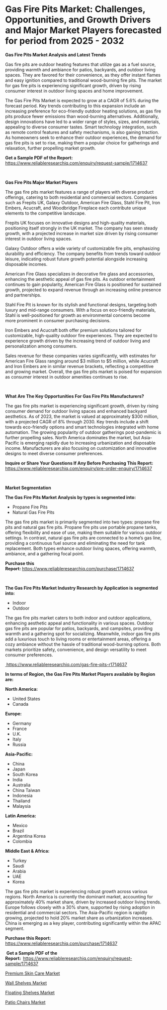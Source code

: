 <p><h1>Gas Fire Pits Market: Challenges, Opportunities, and Growth Drivers and Major Market Players forecasted for period from 2025 - 2032</h1></p><p><strong>Gas Fire Pits Market Analysis and Latest Trends</strong></p>
<p><p>Gas fire pits are outdoor heating features that utilize gas as a fuel source, providing warmth and ambiance for patios, backyards, and outdoor living spaces. They are favored for their convenience, as they offer instant flames and easy ignition compared to traditional wood-burning fire pits. The market for gas fire pits is experiencing significant growth, driven by rising consumer interest in outdoor living spaces and home improvement.</p><p>The Gas Fire Pits Market is expected to grow at a CAGR of 5.6% during the forecast period. Key trends contributing to this expansion include an increasing preference for eco-friendly outdoor heating solutions, as gas fire pits produce fewer emissions than wood-burning alternatives. Additionally, design innovations have led to a wider range of styles, sizes, and materials, appealing to diverse consumer tastes. Smart technology integration, such as remote control features and safety mechanisms, is also gaining traction. As homeowners seek to enhance their outdoor experiences, the demand for gas fire pits is set to rise, making them a popular choice for gatherings and relaxation, further propelling market growth.</p></p>
<p><strong>Get a Sample PDF of the Report:&nbsp;</strong> <a href="https://www.reliableresearchiq.com/enquiry/request-sample/1714637?utm_campaign=104&utm_medium=2&utm_source=Github&utm_content=ia&utm_term=08022025&utm_id=gas-fire-pits">https://www.reliableresearchiq.com/enquiry/request-sample/1714637</a></p>
<p>&nbsp;</p>
<p><strong>Gas Fire Pits Major Market Players</strong></p>
<p><p>The gas fire pits market features a range of players with diverse product offerings, catering to both residential and commercial sectors. Companies such as Frepits UK, Galaxy Outdoor, American Fire Glass, Stahl Fire Pit, Iron Embers, Acucraft, and Woodbridge Fireplace each contribute unique elements to the competitive landscape.</p><p>Frepits UK focuses on innovative designs and high-quality materials, positioning itself strongly in the UK market. The company has seen steady growth, with a projected increase in market size driven by rising consumer interest in outdoor living spaces.</p><p>Galaxy Outdoor offers a wide variety of customizable fire pits, emphasizing durability and efficiency. The company benefits from trends toward outdoor leisure, indicating robust future growth potential alongside increasing disposable incomes.</p><p>American Fire Glass specializes in decorative fire glass and accessories, enhancing the aesthetic appeal of gas fire pits. As outdoor entertainment continues to gain popularity, American Fire Glass is positioned for sustained growth, projected to expand revenue through an increasing online presence and partnerships.</p><p>Stahl Fire Pit is known for its stylish and functional designs, targeting both luxury and mid-range consumers. With a focus on eco-friendly materials, Stahl is well-positioned for growth as environmental concerns become more prominent in consumer purchasing decisions.</p><p>Iron Embers and Acucraft both offer premium solutions tailored for customizable, high-quality outdoor fire experiences. They are expected to experience growth driven by the increasing trend of outdoor living and personalization among consumers. </p><p>Sales revenue for these companies varies significantly, with estimates for American Fire Glass ranging around $3 million to $5 million, while Acucraft and Iron Embers are in similar revenue brackets, reflecting a competitive and growing market. Overall, the gas fire pits market is poised for expansion as consumer interest in outdoor amenities continues to rise.</p></p>
<p>&nbsp;</p>
<p><strong>What Are The Key Opportunities For Gas Fire Pits Manufacturers?</strong></p>
<p><p>The gas fire pits market is experiencing significant growth, driven by rising consumer demand for outdoor living spaces and enhanced backyard aesthetics. As of 2023, the market is valued at approximately $300 million, with a projected CAGR of 8% through 2030. Key trends include a shift towards eco-friendly options and smart technologies integrated with home automation. The growing popularity of outdoor gatherings post-pandemic is further propelling sales. North America dominates the market, but Asia-Pacific is emerging rapidly due to increasing urbanization and disposable income. Manufacturers are also focusing on customization and innovative designs to meet diverse consumer preferences.</p></p>
<p><strong>Inquire or Share Your Questions If Any Before Purchasing This Report:</strong> <a href="https://www.reliableresearchiq.com/enquiry/pre-order-enquiry/1714637?utm_campaign=104&utm_medium=2&utm_source=Github&utm_content=ia&utm_term=08022025&utm_id=gas-fire-pits">https://www.reliableresearchiq.com/enquiry/pre-order-enquiry/1714637</a></p>
<p>&nbsp;</p>
<p><strong>Market Segmentation</strong></p>
<p><strong>The Gas Fire Pits Market Analysis by types is segmented into:</strong></p>
<p><ul><li>Propane Fire Pits</li><li>Natural Gas Fire Pits</li></ul></p>
<p><p>The gas fire pits market is primarily segmented into two types: propane fire pits and natural gas fire pits. Propane fire pits use portable propane tanks, offering flexibility and ease of use, making them suitable for various outdoor settings. In contrast, natural gas fire pits are connected to a home’s gas line, providing a continuous fuel source and eliminating the need for tank replacement. Both types enhance outdoor living spaces, offering warmth, ambiance, and a gathering focal point.</p></p>
<p><strong>Purchase this Report:&nbsp;</strong><a href="https://www.reliableresearchiq.com/purchase/1714637?utm_campaign=104&utm_medium=2&utm_source=Github&utm_content=ia&utm_term=08022025&utm_id=gas-fire-pits">https://www.reliableresearchiq.com/purchase/1714637</a></p>
<p>&nbsp;</p>
<p><strong>The Gas Fire Pits Market Industry Research by Application is segmented into:</strong></p>
<p><ul><li>Indoor</li><li>Outdoor</li></ul></p>
<p><p>The gas fire pits market caters to both indoor and outdoor applications, enhancing aesthetic appeal and functionality in various spaces. Outdoor gas fire pits are popular for patios, backyards, and campsites, providing warmth and a gathering spot for socializing. Meanwhile, indoor gas fire pits add a luxurious touch to living rooms or entertainment areas, offering a cozy ambiance without the hassle of traditional wood-burning options. Both markets prioritize safety, convenience, and design versatility to meet consumer preferences.</p></p>
<p><a href="https://www.reliableresearchiq.com/gas-fire-pits-r1714637?utm_campaign=104&utm_medium=2&utm_source=Github&utm_content=ia&utm_term=08022025&utm_id=gas-fire-pits">&nbsp;https://www.reliableresearchiq.com/gas-fire-pits-r1714637</a></p>
<p><strong>In terms of Region, the Gas Fire Pits Market Players available by Region are:</strong></p>
<p>
    <p> <strong> North America: </strong>
        <ul>
            <li>United States</li>
            <li>Canada</li>
        </ul>
        </p> 
    <p> <strong> Europe: </strong>
        <ul>
            <li>Germany</li>
            <li>France</li>
            <li>U.K.</li>
            <li>Italy</li>
            <li>Russia</li>
        </ul>
        </p> 
    <p> <strong> Asia-Pacific: </strong>
        <ul>
            <li>China</li>
            <li>Japan</li>
            <li>South Korea</li>
            <li>India</li>
            <li>Australia</li>
            <li>China Taiwan</li>
            <li>Indonesia</li>
            <li>Thailand</li>
            <li>Malaysia</li>
        </ul>
        </p> 
    <p> <strong> Latin America: </strong>
        <ul>
            <li>Mexico</li>
            <li>Brazil</li>
            <li>Argentina Korea</li>
            <li>Colombia</li>
        </ul>
        </p> 
    <p> <strong> Middle East & Africa: </strong>
        <ul>
            <li>Turkey</li>
            <li>Saudi</li>
            <li>Arabia</li>
            <li>UAE</li>
            <li>Korea</li>
        </ul>
    </p>
    </p>
<p><p>The gas fire pits market is experiencing robust growth across various regions. North America is currently the dominant market, accounting for approximately 40% market share, driven by increased outdoor living trends. Europe follows closely with a 30% share, supported by rising adoption in residential and commercial sectors. The Asia-Pacific region is rapidly growing, projected to hold 20% market share as urbanization increases. China is emerging as a key player, contributing significantly within the APAC segment.</p></p>
<p><strong>Purchase this Report: </strong><a href="https://www.reliableresearchiq.com/purchase/1714637?utm_campaign=104&utm_medium=2&utm_source=Github&utm_content=ia&utm_term=08022025&utm_id=gas-fire-pits">https://www.reliableresearchiq.com/purchase/1714637</a></p>
<p>&nbsp;<strong>Get a Sample PDF of the Report:&nbsp;&nbsp;</strong><a href="https://www.reliableresearchiq.com/enquiry/request-sample/1714637?utm_campaign=104&utm_medium=2&utm_source=Github&utm_content=ia&utm_term=08022025&utm_id=gas-fire-pits">https://www.reliableresearchiq.com/enquiry/request-sample/1714637</a></p>
<p><strong></strong></p>
<p><p><a href="https://github.com/kuijckulario/Market-Research-Report-List-1/blob/main/premium-skin-care-market.md?utm_campaign=104&utm_medium=2&utm_source=Github&utm_content=ia&utm_term=08022025&utm_id=gas-fire-pits">Premium Skin Care Market</a></p><p><a href="https://github.com/sissalgamd/Market-Research-Report-List-1/blob/main/wall-shelves-market.md?utm_campaign=104&utm_medium=2&utm_source=Github&utm_content=ia&utm_term=08022025&utm_id=gas-fire-pits">Wall Shelves Market</a></p><p><a href="https://github.com/otintolmo/Market-Research-Report-List-1/blob/main/floating-shelves-market.md?utm_campaign=104&utm_medium=2&utm_source=Github&utm_content=ia&utm_term=08022025&utm_id=gas-fire-pits">Floating Shelves Market</a></p><p><a href="https://github.com/jolinolooman/Market-Research-Report-List-1/blob/main/patio-chairs-market.md?utm_campaign=104&utm_medium=2&utm_source=Github&utm_content=ia&utm_term=08022025&utm_id=gas-fire-pits">Patio Chairs Market</a></p></p>